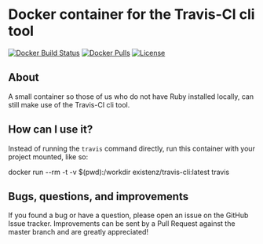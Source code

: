 # Docker container for the Travis-CI cli tool

[![Docker Build Status](https://img.shields.io/travis/eXistenZNL/Docker-Travis-CLI.svg?style=flat-square)](https://travis-ci.org/eXistenZNL/Docker-Travis-CLI) [![Docker Pulls](https://img.shields.io/docker/pulls/existenz/travis-cli.svg?style=flat-square)](https://hub.docker.com/r/existenz/travis-cli/) [![License](https://img.shields.io/github/license/existenznl/docker-travis-cli.svg?style=flat-square)](https://github.com/eXistenZNL/Docker-Travis-CLI/blob/master/LICENSE)

## About
A small container so those of us who do not have Ruby installed locally, can still make use of the Travis-CI cli tool.

## How can I use it?

Instead of running the `travis` command directly, run this container with your project mounted, like so:

docker run --rm -t -v $(pwd):/workdir existenz/travis-cli:latest travis <command>

## Bugs, questions, and improvements

If you found a bug or have a question, please open an issue on the GitHub Issue tracker.
Improvements can be sent by a Pull Request against the master branch and are greatly appreciated!

